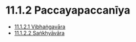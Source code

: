 # 11.1.2 Paccayapaccanīya

* [11.1.2.1 Vibhaṅgavāra](11.1.2/11.1.2.1.md)
* [11.1.2.2 Saṅkhyāvāra](11.1.2/11.1.2.2.md)
